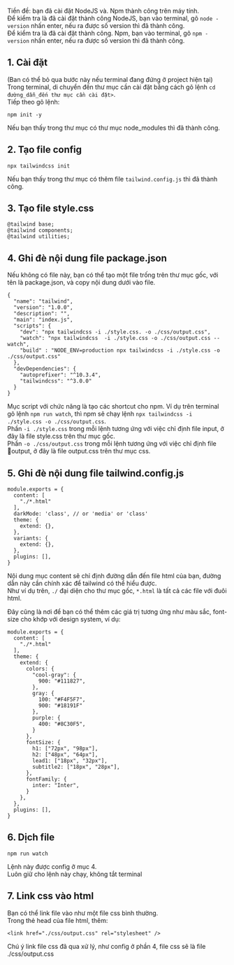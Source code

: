 Tiền đề: bạn đã cài đặt NodeJS và. Npm thành công trên máy tính.  
Để kiểm tra là đã cài đặt thành công NodeJS, bạn vào terminal, gõ `node -version` nhấn enter, nếu ra được số version thì đã thành công.  
Để kiểm tra là đã cài đặt thành công. Npm, bạn vào terminal, gõ `npm -version` nhấn enter, nếu ra được số version thì đã thành công.  

## 1. Cài đặt

(Ban có thể bỏ qua bước này nếu terminal đang đứng ở project hiện tại) Trong terminal, di chuyển đến thư mục cần cài đặt bằng cách gõ lệnh `cd đường_dẫn_đến thư mục cần cài đặt>`.  
Tiếp theo gõ lệnh:

`npm init -y`

Nếu bạn thấy trong thư mục có thư mục node_modules thì đã thành công.

## 2. Tạo file config

`npx tailwindcss init`

Nếu bạn thấy trong thư mục có thêm file `tailwind.config.js` thì đã thành công.

## 3. Tạo file style.css

```
@tailwind base;
@tailwind components;
@tailwind utilities;
```

## 4. Ghi đè nội dung file package.json
Nếu không có file này, bạn có thể tạo một file trống trên thư mục gốc, với tên là package.json, và copy nội dung dưới vào file.
```
{
  "name": "tailwind",
  "version": "1.0.0",
  "description": "",
  "main": "index.js",
  "scripts": {
    "dev": "npx tailwindcss -i ./style.css. -o ./css/output.css",
    "watch": "npx tailwindcss  -i ./style.css -o ./css/output.css --watch",
    "build" : "NODE_ENV=production npx tailwindcss -i ./style.css -o ./css/output.css"
  },
  "devDependencies": {
    "autoprefixer": "^10.3.4",
    "tailwindcss": "^3.0.0"
  }
}
```
Mục script với chức năng là tạo các shortcut cho npm. Ví dụ trên terminal gõ lệnh `npm run watch`, thì npm sẽ chạy lệnh `npx tailwindcss -i ./style.css -o ./css/output.css`.  
Phần `-i ./style.css` trong mỗi lệnh tương ứng với việc chỉ định file input, ở đây là file style.css trên thư mục gốc.  
Phần `-o ./css/output.css` trong mỗi lệnh tương ứng với việc chỉ định file output, ở đây là file output.css trên thư mục css.

## 5. Ghi đè nội dung file tailwind.config.js
```
module.exports = {
  content: [
    "./*.html"
  ],
  darkMode: 'class', // or 'media' or 'class'
  theme: {
    extend: {},
  },
  variants: {
    extend: {},
  },
  plugins: [],
}
```
Nội dung mục content sẽ chỉ định đường dẫn đến file html của bạn, đường dẫn này cần chính xác để tailwind có thể hiểu được.  
Như ví dụ trên, `./` đại diện cho thư mục gốc, `*.html` là tất cả các file với đuôi html.

Đây cũng là nơi để bạn có thể thêm các giá trị tương ứng như màu sắc, font-size cho khớp với design system, ví dụ:
```
module.exports = {
  content: [
    "./*.html"
  ],
  theme: {
    extend: {
      colors: {
        "cool-gray": {
          900: "#111827",
        },
        gray: {
          100: "#F4F5F7",
          900: "#18191F"
        },
        purple: {
          400: "#8C30F5",
        }
      },
      fontSize: {
        h1: ["72px", "98px"],
        h2: ["48px", "64px"],
        lead1: ["18px", "32px"],
        subtitle2: ["18px", "28px"],
      },
      fontFamily: {
        inter: "Inter",
      }
    },
  },
  plugins: [],
}
```
## 6. Dịch file

`npm run watch`

Lệnh này được config ở mục 4.  
Luôn giữ cho lệnh này chạy, không tắt terminal

## 7. Link css vào html
Bạn có thể link file vào như một file css bình thường.  
Trong thẻ head của file html, thêm:  
```
<link href="./css/output.css" rel="stylesheet" />
```
Chú ý link file css đã qua xử lý, như config ở phần 4, file css sẽ là file ./css/output.css


